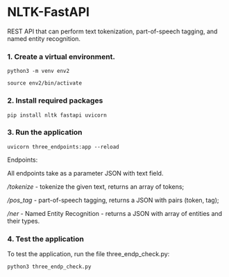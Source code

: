 # NLTK-FastAPI
REST API that can perform text tokenization, part-of-speech tagging, and named entity recognition.

### 1. Create a virtual environment.

`python3 -m venv env2`

`source env2/bin/activate`

### 2. Install required packages

`pip install nltk fastapi uvicorn`

### 3. Run the application

`uvicorn three_endpoints:app --reload`

Endpoints:

All endpoints take as a parameter JSON with text field.

*/tokenize* - tokenize the given text, returns an array of tokens;

*/pos_tag* - part-of-speech tagging, returns a JSON with pairs (token, tag);

*/ner* - Named Entity Recognition - returns a JSON with array of entities and their types.

 ### 4. Test the application
 
 To test the application, run the file three_endp_check.py:
 
 `python3 three_endp_check.py`
